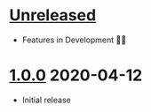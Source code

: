 # [Unreleased]

- Features in Development 👨‍💻

# [1.0.0] 2020-04-12

- Initial release

[Unreleased]: https://github.com/EPIVISION/vscode-file-header/tree/master
[1.0.0]: https://github.com/EPIVISION/vscode-file-header/tag/v1.0.0
